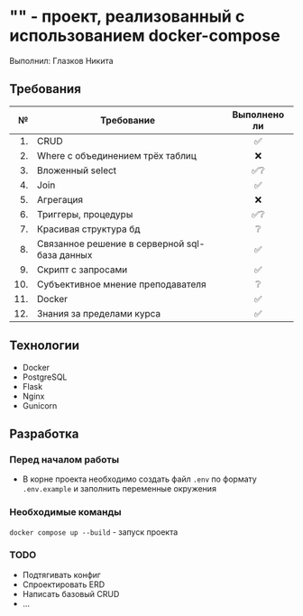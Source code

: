 # "" - проект, реализованный с использованием docker-compose

Выполнил: Глазков Никита

## Требования

|   № | Требование                                    | Выполнено ли |
| --: | --------------------------------------------- | :----------: |
|  1. | CRUD                                          |      ✅      |
|  2. | Where с объединением трёх таблиц              |      ❌      |
|  3. | Вложенный select                              |     ✅❔     |
|  4. | Join                                          |      ✅      |
|  5. | Агрегация                                     |      ❌      |
|  6. | Триггеры, процедуры                           |     ✅❔     |
|  7. | Красивая структура бд                         |      ❔      |
|  8. | Связанное решение в серверной sql-база данных |      ✅      |
|  9. | Скрипт с запросами                            |      ✅      |
| 10. | Субъективное мнение преподавателя             |      ❔      |
| 11. | Docker                                        |      ✅      |
| 12. | Знания за пределами курса                     |      ✅      |

## Технологии

- Docker
- PostgreSQL
- Flask
- Nginx
- Gunicorn

## Разработка

### Перед началом работы

- В корне проекта необходимо создать файл `.env` по формату `.env.example` и заполнить переменные окружения

### Необходимые команды

`docker compose up --build` - запуск проекта

### TODO

- Подтягивать конфиг
- Спроектировать ERD
- Написать базовый CRUD
- ...

